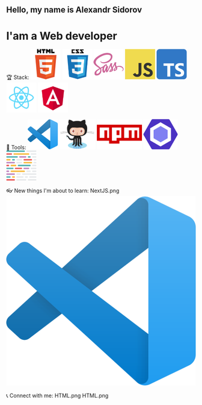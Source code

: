 ## Hello, my name is Alexandr Sidorov
# I'am a Web developer
🏆 Stack:
<img src="./src/assets/images/html5.png"  height="80" alt="HTML5">
<img src="./src/assets/images/css3.png"  height="80" alt="CSS3">
<img src="./src/assets/images/sass.png"  height="80" alt="SASS">
<img src="./src/assets/images/js.png"  height="80" alt="JS">
<img src="./src/assets/images/ts.png"  height="80" alt="TypeScript">
<img src="./src/assets/images/react.png"  height="80" alt="React">
<img src="./src/assets/images/angular.svg"  height="80" alt="Angular">

🔨 Tools:
<img src="./src/assets/images/vscode.png"  height="80" alt="VSCode">
<img src="./src/assets/images/github.png"  height="80" alt="GitHub">
<img src="./src/assets/images/npm.png"  height="80" alt="NPM">
<img src="./src/assets/images/eslint.svg"  height="80" alt="Eslint">
<img src="./src/assets/images/prettier.svg"  height="80" alt="Prettier">

👓 New things I'm about to learn:
NextJS.png
![Alt VSCode](./src/assets/images/vscode.png "VSCode")

📞 Connect with me:
HTML.png HTML.png